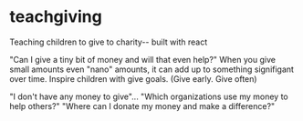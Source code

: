 # teachgiving
Teaching children to give to charity-- built with react

"Can I give a tiny bit of money and will that even help?"
When you give small amounts even "nano" amounts, it can add up to something signifigant over time.
Inspire children with give goals. (Give early. Give often)

"I don't have any money to give"...
"Which organizations use my money to help others?"
"Where can I donate my money and make a difference?"
